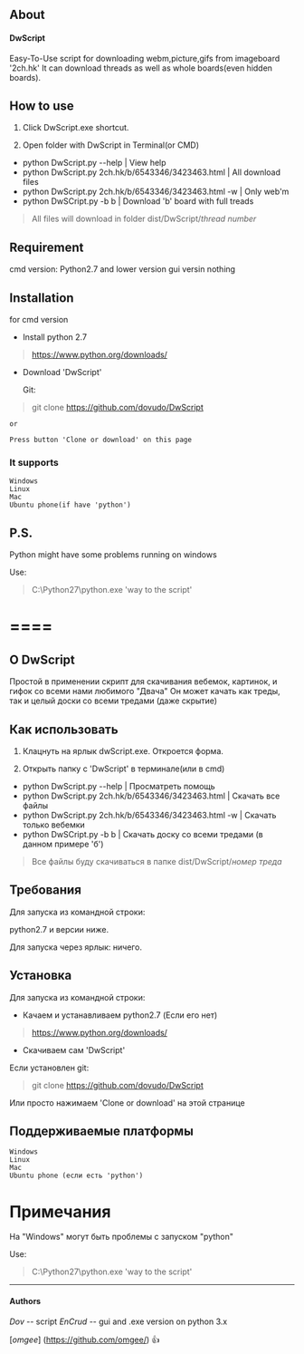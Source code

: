 ﻿## About

#### DwScript

Easy-To-Use script for downloading webm,picture,gifs from imageboard '2ch.hk'
It can download threads as well as whole boards(even hidden boards).

## How to use

1) Click DwScript.exe shortcut.

2) Open folder with DwScript in Terminal(or CMD)
- python DwScript.py --help | View help
- python DwScript.py 2ch.hk/b/6543346/3423463.html | All download files
- python DwScript.py 2ch.hk/b/6543346/3423463.html -w | Only web'm
- python DwSCript.py -b b | Download 'b' board with full treads

> All files will download in folder dist/DwScript/*thread number*

## Requirement
cmd version:
  Python2.7 and lower version
gui versin
  nothing

## Installation
for cmd version
  - Install python 2.7
  > https://www.python.org/downloads/

- Download 'DwScript' 

	Git:
> git clone https://github.com/dovudo/DwScript <br />
	
	or

	Press button 'Clone or download' on this page

### It supports
```
Windows
Linux
Mac
Ubuntu phone(if have 'python')
```
## P.S.
Python might have some problems running on windows

Use:
> C:\Python27\python.exe 'way to the script'

====
====

## О DwScript

Простой в применении скрипт для скачивания вебемок, картинок, и гифок со всеми нами любимого "Двача"
Он может качать как треды, так и целый доски со всеми тредами (даже скрытие)

## Как использовать

1) Клацнуть на ярлык dwScript.exe. Откроется форма.

2) Открыть папку с 'DwScript' в терминале(или в cmd)

  - python DwScript.py --help | Просматреть помощь
  - python DwScript.py 2ch.hk/b/6543346/3423463.html | Скачать все файлы
  - python DwScript.py 2ch.hk/b/6543346/3423463.html -w | Скачать только вебемки
  - python DwSCript.py -b b | Скачать доску со всеми тредами (в данном примере 'б')

> Все файлы буду скачиваться в папкe dist/DwScript/*номер треда*

## Требования

Для запуска из командной строки:

  python2.7 и версии ниже.

Для запуска через ярлык:
  ничего.

## Установка
Для запуска из командной строки: 
  - Качаем и устанавливаем python2.7 (Если его нет)
  > https://www.python.org/downloads/
 
- Скачиваем сам 'DwScript'
 
Если установлен git:
> git clone https://github.com/dovudo/DwScript <br />

Или просто нажимаем 'Clone or download' на этой странице


## Поддерживаемые платформы
```
Windows
Linux
Mac
Ubuntu phone (если есть 'python')
```

# Примечания 
На "Windows" могут быть проблемы с запуском "python"

Use:
> C:\Python27\python.exe 'way to the script'

---
#### Authors
*Dov* -- script
*EnCrud* -- gui and .exe version on python 3.x

[*omgee*] (https://github.com/omgee/) :+1:
